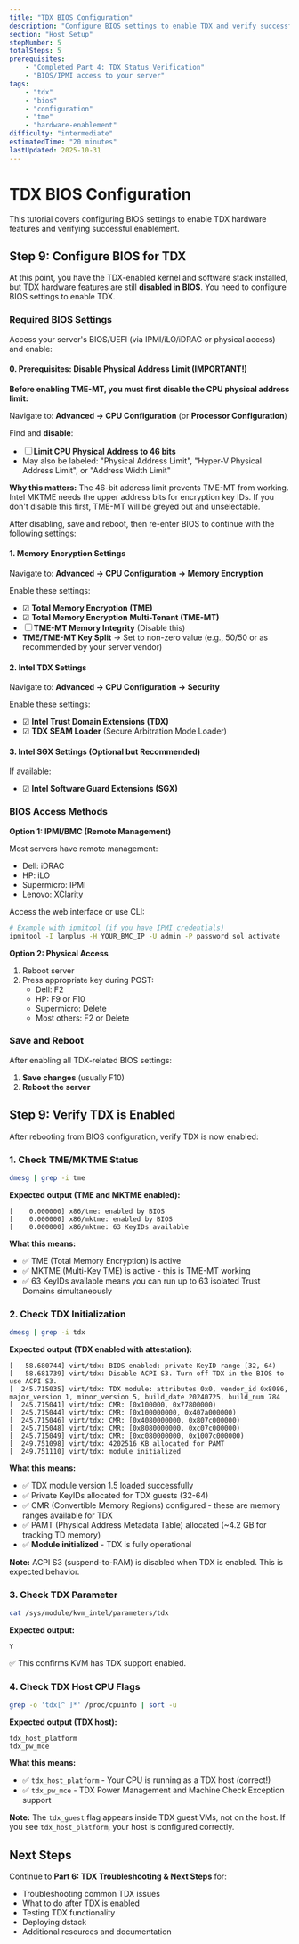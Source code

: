 ```yaml
---
title: "TDX BIOS Configuration"
description: "Configure BIOS settings to enable TDX and verify successful enablement"
section: "Host Setup"
stepNumber: 5
totalSteps: 5
prerequisites:
    - "Completed Part 4: TDX Status Verification"
    - "BIOS/IPMI access to your server"
tags:
    - "tdx"
    - "bios"
    - "configuration"
    - "tme"
    - "hardware-enablement"
difficulty: "intermediate"
estimatedTime: "20 minutes"
lastUpdated: 2025-10-31
---
```


# TDX BIOS Configuration

This tutorial covers configuring BIOS settings to enable TDX hardware features and verifying successful enablement.

## Step 9: Configure BIOS for TDX

At this point, you have the TDX-enabled kernel and software stack installed, but TDX hardware features are still **disabled in BIOS**. You need to configure BIOS settings to enable TDX.

### Required BIOS Settings

Access your server's BIOS/UEFI (via IPMI/iLO/iDRAC or physical access) and enable:

#### 0. Prerequisites: Disable Physical Address Limit (IMPORTANT!)

**Before enabling TME-MT, you must first disable the CPU physical address limit:**

Navigate to: **Advanced → CPU Configuration** (or **Processor Configuration**)

Find and **disable**:

-   ☐ **Limit CPU Physical Address to 46 bits**
-   May also be labeled: "Physical Address Limit", "Hyper-V Physical Address Limit", or "Address Width Limit"

**Why this matters:** The 46-bit address limit prevents TME-MT from working. Intel MKTME needs the upper address bits for encryption key IDs. If you don't disable this first, TME-MT will be greyed out and unselectable.

After disabling, save and reboot, then re-enter BIOS to continue with the following settings:

#### 1. Memory Encryption Settings

Navigate to: **Advanced → CPU Configuration → Memory Encryption**

Enable these settings:

-   ☑ **Total Memory Encryption (TME)**
-   ☑ **Total Memory Encryption Multi-Tenant (TME-MT)**
-   ☐ **TME-MT Memory Integrity** (Disable this)
-   **TME/TME-MT Key Split** → Set to non-zero value (e.g., 50/50 or as recommended by your server vendor)

#### 2. Intel TDX Settings

Navigate to: **Advanced → CPU Configuration → Security**

Enable these settings:

-   ☑ **Intel Trust Domain Extensions (TDX)**
-   ☑ **TDX SEAM Loader** (Secure Arbitration Mode Loader)

#### 3. Intel SGX Settings (Optional but Recommended)

If available:

-   ☑ **Intel Software Guard Extensions (SGX)**

### BIOS Access Methods

**Option 1: IPMI/BMC (Remote Management)**

Most servers have remote management:

-   Dell: iDRAC
-   HP: iLO
-   Supermicro: IPMI
-   Lenovo: XClarity

Access the web interface or use CLI:

```bash
# Example with ipmitool (if you have IPMI credentials)
ipmitool -I lanplus -H YOUR_BMC_IP -U admin -P password sol activate
```

**Option 2: Physical Access**

1. Reboot server
2. Press appropriate key during POST:
    - Dell: F2
    - HP: F9 or F10
    - Supermicro: Delete
    - Most others: F2 or Delete

### Save and Reboot

After enabling all TDX-related BIOS settings:

1. **Save changes** (usually F10)
2. **Reboot the server**

## Step 9: Verify TDX is Enabled

After rebooting from BIOS configuration, verify TDX is now enabled:

### 1. Check TME/MKTME Status

```bash
dmesg | grep -i tme
```

**Expected output (TME and MKTME enabled):**

```
[    0.000000] x86/tme: enabled by BIOS
[    0.000000] x86/mktme: enabled by BIOS
[    0.000000] x86/mktme: 63 KeyIDs available
```

**What this means:**

-   ✅ TME (Total Memory Encryption) is active
-   ✅ MKTME (Multi-Key TME) is active - this is TME-MT working
-   ✅ 63 KeyIDs available means you can run up to 63 isolated Trust Domains simultaneously

### 2. Check TDX Initialization

```bash
dmesg | grep -i tdx
```

**Expected output (TDX enabled with attestation):**

```
[   58.680744] virt/tdx: BIOS enabled: private KeyID range [32, 64)
[   58.681739] virt/tdx: Disable ACPI S3. Turn off TDX in the BIOS to use ACPI S3.
[  245.715035] virt/tdx: TDX module: attributes 0x0, vendor_id 0x8086, major_version 1, minor_version 5, build_date 20240725, build_num 784
[  245.715041] virt/tdx: CMR: [0x100000, 0x77800000)
[  245.715044] virt/tdx: CMR: [0x100000000, 0x407a000000)
[  245.715046] virt/tdx: CMR: [0x4080000000, 0x807c000000)
[  245.715048] virt/tdx: CMR: [0x8080000000, 0xc07c000000)
[  245.715049] virt/tdx: CMR: [0xc080000000, 0x1007c000000)
[  249.751098] virt/tdx: 4202516 KB allocated for PAMT
[  249.751110] virt/tdx: module initialized
```

**What this means:**

-   ✅ TDX module version 1.5 loaded successfully
-   ✅ Private KeyIDs allocated for TDX guests (32-64)
-   ✅ CMR (Convertible Memory Regions) configured - these are memory ranges available for TDX
-   ✅ PAMT (Physical Address Metadata Table) allocated (~4.2 GB for tracking TD memory)
-   ✅ **Module initialized** - TDX is fully operational

**Note:** ACPI S3 (suspend-to-RAM) is disabled when TDX is enabled. This is expected behavior.

### 3. Check TDX Parameter

```bash
cat /sys/module/kvm_intel/parameters/tdx
```

**Expected output:**

```
Y
```

✅ This confirms KVM has TDX support enabled.

### 4. Check TDX Host CPU Flags

```bash
grep -o 'tdx[^ ]*' /proc/cpuinfo | sort -u
```

**Expected output (TDX host):**

```
tdx_host_platform
tdx_pw_mce
```

**What this means:**

-   ✅ `tdx_host_platform` - Your CPU is running as a TDX host (correct!)
-   ✅ `tdx_pw_mce` - TDX Power Management and Machine Check Exception support

**Note:** The `tdx_guest` flag appears inside TDX guest VMs, not on the host. If you see `tdx_host_platform`, your host is configured correctly.

## Next Steps

Continue to **Part 6: TDX Troubleshooting & Next Steps** for:

-   Troubleshooting common TDX issues
-   What to do after TDX is enabled
-   Testing TDX functionality
-   Deploying dstack
-   Additional resources and documentation
